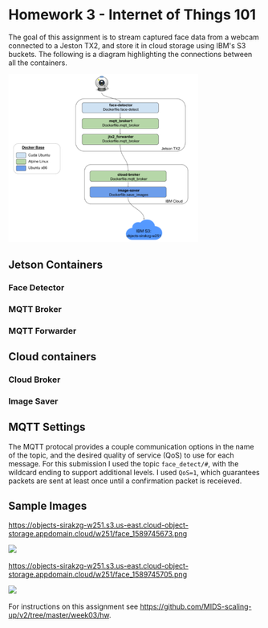 # Homework 3 - Internet of Things 101

The goal of this assignment is to stream captured face data from a webcam connected to a Jeston TX2, and store it in cloud storage using IBM's S3 buckets. The following is a diagram highlighting the connections between all the containers.

<img src="HWeek3-diagram.png" width="75%" height="75%" />

## Jetson Containers

### Face Detector

### MQTT Broker

### MQTT Forwarder

## Cloud containers

### Cloud Broker

### Image Saver

## MQTT Settings

The MQTT protocal provides a couple communication options in the name of the topic, and the desired quality of service (QoS) to use for each message.  For this submission I used the topic `face_detect/#`, with the wildcard ending to support additional levels.  I used `QoS=1`, which guarantees packets are sent at least once until a confirmation packet is receieved.

## Sample Images
https://objects-sirakzg-w251.s3.us-east.cloud-object-storage.appdomain.cloud/w251/face_1589745673.png

<img src="https://objects-sirakzg-w251.s3.us-east.cloud-object-storage.appdomain.cloud/w251/face_1589745673.png" />

https://objects-sirakzg-w251.s3.us-east.cloud-object-storage.appdomain.cloud/w251/face_1589745705.png

<img src="https://objects-sirakzg-w251.s3.us-east.cloud-object-storage.appdomain.cloud/w251/face_1589745705.png" />


For instructions on this assignment see https://github.com/MIDS-scaling-up/v2/tree/master/week03/hw.
